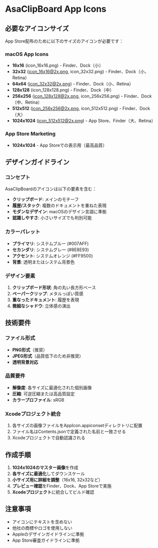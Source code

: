# AsaClipBoard App Icons

## 必要なアイコンサイズ

App Store配布のために以下のサイズのアイコンが必要です：

### macOS App Icons
- **16x16** (icon_16x16.png) - Finder、Dock（小）
- **32x32** (icon_16x16@2x.png, icon_32x32.png) - Finder、Dock（小、Retina）
- **64x64** (icon_32x32@2x.png) - Finder、Dock（小、Retina）
- **128x128** (icon_128x128.png) - Finder、Dock（中）
- **256x256** (icon_128x128@2x.png, icon_256x256.png) - Finder、Dock（中、Retina）
- **512x512** (icon_256x256@2x.png, icon_512x512.png) - Finder、Dock（大）
- **1024x1024** (icon_512x512@2x.png) - App Store、Finder（大、Retina）

### App Store Marketing
- **1024x1024** - App Storeでの表示用（最高品質）

## デザインガイドライン

### コンセプト
AsaClipBoardのアイコンは以下の要素を含む：
- **クリップボード**: メインのモチーフ
- **履歴/スタック**: 複数のドキュメントを重ねた表現
- **モダンなデザイン**: macOSのデザイン言語に準拠
- **認識しやすさ**: 小さいサイズでも判別可能

### カラーパレット
- **プライマリ**: システムブルー (#007AFF)
- **セカンダリ**: システムグレー (#8E8E93)
- **アクセント**: システムオレンジ (#FF9500)
- **背景**: 透明またはシステム背景色

### デザイン要素
1. **クリップボード形状**: 角の丸い長方形ベース
2. **ペーパークリップ**: メタルっぽい質感
3. **重なったドキュメント**: 履歴を表現
4. **微細なシャドウ**: 立体感の演出

## 技術要件

### ファイル形式
- **PNG形式**（推奨）
- **JPEG形式**（品質低下のため非推奨）
- **透明背景対応**

### 品質要件
- **解像度**: 各サイズに最適化された個別画像
- **圧縮**: 可逆圧縮または高品質設定
- **カラープロファイル**: sRGB

### Xcodeプロジェクト統合
1. 各サイズの画像ファイルをAppIcon.appiconsetディレクトリに配置
2. ファイル名はContents.jsonで定義された名前と一致させる
3. Xcodeプロジェクトで自動認識される

## 作成手順

1. **1024x1024のマスター画像**を作成
2. **各サイズに最適化**してダウンスケール
3. **小サイズ用に詳細を調整**（16x16, 32x32など）
4. **プレビュー確認**をFinder、Dock、App Storeで実施
5. **Xcodeプロジェクト**に統合してビルド確認

## 注意事項

- アイコンにテキストを含めない
- 他社の商標やロゴを使用しない
- Appleのデザインガイドラインに準拠
- App Store審査ガイドラインに準拠